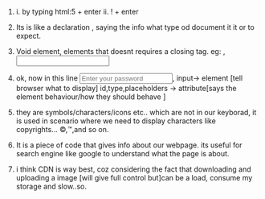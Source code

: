 1. i. by typing html:5 + enter
   ii. ! + enter

2. Its is like a declaration , saying the info what type od document it it or to expect.
3. Void element, elements that doesnt requires a closing tag. eg: <img/>,<input/>
4. ok, now in this line
      <input
        type="password"
        id="password"
        placeholder="Enter your password"
        required
      />, 
      input-> element [tell browser what to display]
      id,type,placeholders -> attribute[says the element behaviour/how they should behave ]
6. they are symbols/characters/icons etc.. which are not in our keyborad, it is used in scenario where we need to display characters like copyrights... &copy;,&trade;,and so on.
7. It is a piece of code that gives info about our webpage. its useful for search engine like google to understand what the page is about.
8. i think CDN is way best, coz considering the fact that downloading and uploading a image [will give full control but]can be a load, consume my storage and slow..so.
       
